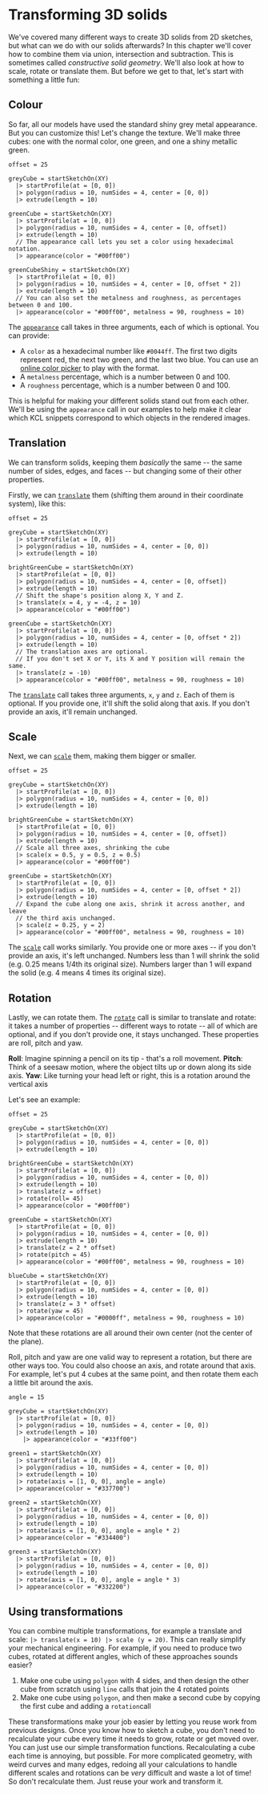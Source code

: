 # Transforming 3D solids
<!-- toc -->

We've covered many different ways to create 3D solids from 2D sketches, but what can we do with our solids afterwards? In this chapter we'll cover how to combine them via union, intersection and subtraction. This is sometimes called _constructive solid geometry_. We'll also look at how to scale, rotate or translate them. But before we get to that, let's start with something a little fun:

## Colour

So far, all our models have used the standard shiny grey metal appearance. But you can customize this! Let's change the texture. We'll make three cubes: one with the normal color, one green, and one a shiny metallic green.

```kcl=cube_textures
offset = 25

greyCube = startSketchOn(XY)
  |> startProfile(at = [0, 0])
  |> polygon(radius = 10, numSides = 4, center = [0, 0])
  |> extrude(length = 10)

greenCube = startSketchOn(XY)
  |> startProfile(at = [0, 0])
  |> polygon(radius = 10, numSides = 4, center = [0, offset])
  |> extrude(length = 10)
  // The appearance call lets you set a color using hexadecimal notation.
  |> appearance(color = "#00ff00")
  
greenCubeShiny = startSketchOn(XY)
  |> startProfile(at = [0, 0])
  |> polygon(radius = 10, numSides = 4, center = [0, offset * 2])
  |> extrude(length = 10)
  // You can also set the metalness and roughness, as percentages between 0 and 100.
  |> appearance(color = "#00ff00", metalness = 90, roughness = 10)
```

<!-- KCL: name=cube_textures,skip3d=true,alt=Three cubes with different textures-->

The [`appearance`] call takes in three arguments, each of which is optional. You can provide:

 - A `color` as a hexadecimal number like `#0044ff`. The first two digits represent red, the next two green, and the last two blue. You can use an [online color picker] to play with the format. 
 - A `metalness` percentage, which is a number between 0 and 100.
 - A `roughness` percentage, which is a number between 0 and 100.

This is helpful for making your different solids stand out from each other. We'll be using the `appearance` call in our examples to help make it clear which KCL snippets correspond to which objects in the rendered images.

## Translation

We can transform solids, keeping them _basically_ the same -- the same number of sides, edges, and faces -- but changing some of their other properties.

Firstly, we can [`translate`] them (shifting them around in their coordinate system), like this:

```kcl=translate_cubes
offset = 25

greyCube = startSketchOn(XY)
  |> startProfile(at = [0, 0])
  |> polygon(radius = 10, numSides = 4, center = [0, 0])
  |> extrude(length = 10)

brightGreenCube = startSketchOn(XY)
  |> startProfile(at = [0, 0])
  |> polygon(radius = 10, numSides = 4, center = [0, offset])
  |> extrude(length = 10)
  // Shift the shape's position along X, Y and Z.
  |> translate(x = 4, y = -4, z = 10)
  |> appearance(color = "#00ff00")
  
greenCube = startSketchOn(XY)
  |> startProfile(at = [0, 0])
  |> polygon(radius = 10, numSides = 4, center = [0, offset * 2])
  |> extrude(length = 10)
  // The translation axes are optional.
  // If you don't set X or Y, its X and Y position will remain the same.
  |> translate(z = -10)
  |> appearance(color = "#00ff00", metalness = 90, roughness = 10)
```

<!-- KCL: name=translate_cubes,skip3d=true,alt=Three translated cubes-->
<!-- KCL: name=translate_cubes,skip3d=true,alt=Three translated cubes-->

The [`translate`] call takes three arguments, `x`, `y` and `z`. Each of them is optional. If you provide one, it'll shift the solid along that axis. If you don't provide an axis, it'll remain unchanged.

## Scale

Next, we can [`scale`] them, making them bigger or smaller.

```kcl=scaled_cubes
offset = 25

greyCube = startSketchOn(XY)
  |> startProfile(at = [0, 0])
  |> polygon(radius = 10, numSides = 4, center = [0, 0])
  |> extrude(length = 10)

brightGreenCube = startSketchOn(XY)
  |> startProfile(at = [0, 0])
  |> polygon(radius = 10, numSides = 4, center = [0, offset])
  |> extrude(length = 10)
  // Scale all three axes, shrinking the cube
  |> scale(x = 0.5, y = 0.5, z = 0.5)
  |> appearance(color = "#00ff00")
  
greenCube = startSketchOn(XY)
  |> startProfile(at = [0, 0])
  |> polygon(radius = 10, numSides = 4, center = [0, offset * 2])
  |> extrude(length = 10)
  // Expand the cube along one axis, shrink it across another, and leave
  // the third axis unchanged.
  |> scale(z = 0.25, y = 2)
  |> appearance(color = "#00ff00", metalness = 90, roughness = 10)
```

<!-- KCL: name=scaled_cubes,skip3d=true,alt=Three scaled cubes-->

The [`scale`] call works similarly. You provide one or more axes -- if you don't provide an axis, it's left unchanged. Numbers less than 1 will shrink the solid (e.g. 0.25 means 1/4th its original size). Numbers larger than 1 will expand the solid (e.g. 4 means 4 times its original size).

## Rotation

Lastly, we can rotate them. The [`rotate`] call is similar to translate and rotate: it takes a number of properties -- different ways to rotate -- all of which are optional, and if you don't provide one, it stays unchanged. These properties are roll, pitch and yaw.

**Roll**: Imagine spinning a pencil on its tip - that's a roll movement.
**Pitch**: Think of a seesaw motion, where the object tilts up or down along its side axis.
**Yaw**: Like turning your head left or right, this is a rotation around the vertical axis

Let's see an example:

```kcl=rotated_cubes
offset = 25

greyCube = startSketchOn(XY)
  |> startProfile(at = [0, 0])
  |> polygon(radius = 10, numSides = 4, center = [0, 0])
  |> extrude(length = 10)

brightGreenCube = startSketchOn(XY)
  |> startProfile(at = [0, 0])
  |> polygon(radius = 10, numSides = 4, center = [0, 0])
  |> extrude(length = 10)
  |> translate(z = offset)
  |> rotate(roll= 45)
  |> appearance(color = "#00ff00")
  
greenCube = startSketchOn(XY)
  |> startProfile(at = [0, 0])
  |> polygon(radius = 10, numSides = 4, center = [0, 0])
  |> extrude(length = 10)
  |> translate(z = 2 * offset)
  |> rotate(pitch = 45)
  |> appearance(color = "#00ff00", metalness = 90, roughness = 10)

blueCube = startSketchOn(XY)
  |> startProfile(at = [0, 0])
  |> polygon(radius = 10, numSides = 4, center = [0, 0])
  |> extrude(length = 10)
  |> translate(z = 3 * offset)
  |> rotate(yaw = 45)
  |> appearance(color = "#0000ff", metalness = 90, roughness = 10)
```

<!-- KCL: name=rotated_cubes,skip3d=true,alt=Four rotated cubes-->

Note that these rotations are all around their own center (not the center of the plane).

Roll, pitch and yaw are one valid way to represent a rotation, but there are other ways too. You could also choose an axis, and rotate around that axis. For example, let's put 4 cubes at the same point, and then rotate them each a little bit around the axis.

```kcl=rotated_cubes_axis
angle = 15

greyCube = startSketchOn(XY)
  |> startProfile(at = [0, 0])
  |> polygon(radius = 10, numSides = 4, center = [0, 0])
  |> extrude(length = 10)
    |> appearance(color = "#33ff00")

green1 = startSketchOn(XY)
  |> startProfile(at = [0, 0])
  |> polygon(radius = 10, numSides = 4, center = [0, 0])
  |> extrude(length = 10)
  |> rotate(axis = [1, 0, 0], angle = angle)
  |> appearance(color = "#337700")

green2 = startSketchOn(XY)
  |> startProfile(at = [0, 0])
  |> polygon(radius = 10, numSides = 4, center = [0, 0])
  |> extrude(length = 10)
  |> rotate(axis = [1, 0, 0], angle = angle * 2)
  |> appearance(color = "#334400")

green3 = startSketchOn(XY)
  |> startProfile(at = [0, 0])
  |> polygon(radius = 10, numSides = 4, center = [0, 0])
  |> extrude(length = 10)
  |> rotate(axis = [1, 0, 0], angle = angle * 3)
  |> appearance(color = "#332200")
```

<!-- KCL: name=rotated_cubes_axis,skip3d=true,alt=Four cubes rotated around the same axis-->

## Using transformations

You can combine multiple transformations, for example a translate and scale: `|> translate(x = 10) |> scale (y = 20)`. This can really simplify your mechanical engineering. For example, if you need to produce two cubes, rotated at different angles, which of these approaches sounds easier?

1. Make one cube using `polygon` with 4 sides, and then design the other cube from scratch using `line` calls that join the 4 rotated points
2. Make one cube using `polygon`, and then make a second cube by copying the first cube and adding a `rotation`call

These transformations make your job easier by letting you reuse work from previous designs. Once you know how to sketch a cube, you don't need to recalculate your cube every time it needs to grow, rotate or get moved over. You can just use our simple transformation functions. Recalculating a cube each time is annoying, but possible. For more complicated geometry, with weird curves and many edges, redoing all your calculations to handle different scales and rotations can be _very_ difficult and waste a lot of time! So don't recalculate them. Just reuse your work and transform it.

[`appearance`]: https://zoo.dev/docs/kcl-std/functions/std-solid-appearance
[`translate`]: https://zoo.dev/docs/kcl-std/functions/std-transform-translate
[`scale`]: https://zoo.dev/docs/kcl-std/functions/std-transform-scale
[`rotate`]: https://zoo.dev/docs/kcl-std/functions/std-transform-rotate
[online color picker]: https://g.co/kgs/wVN95r4
